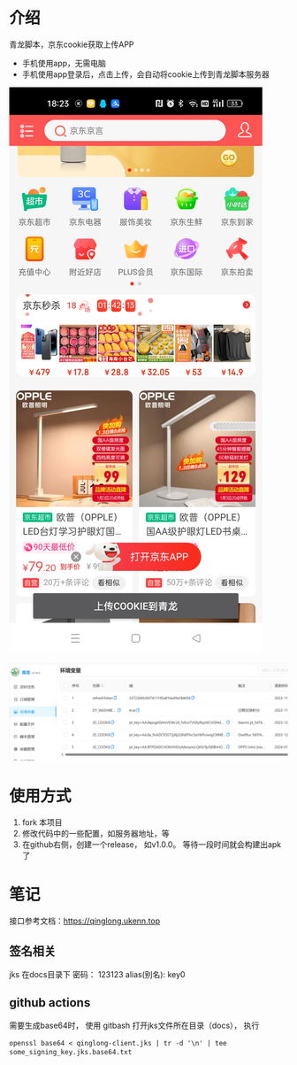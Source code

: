 # 介绍
青龙脚本，京东cookie获取上传APP
- 手机使用app，无需电脑
- 手机使用app登录后，点击上传，会自动将cookie上传到青龙脚本服务器

![doc/app.png](docs/app.png)

![doc/web.png](docs/web.png)


# 使用方式
1. fork 本项目
2. 修改代码中的一些配置，如服务器地址，等
3. 在github右侧，创建一个release， 如v1.0.0。 等待一段时间就会构建出apk了


# 笔记
接口参考文档：https://qinglong.ukenn.top

## 签名相关
jks 在docs目录下
密码： 123123
alias(别名): key0 

## github actions
需要生成base64时， 使用 gitbash 打开jks文件所在目录（docs）， 执行
```
openssl base64 < qinglong-client.jks | tr -d '\n' | tee some_signing_key.jks.base64.txt
```



